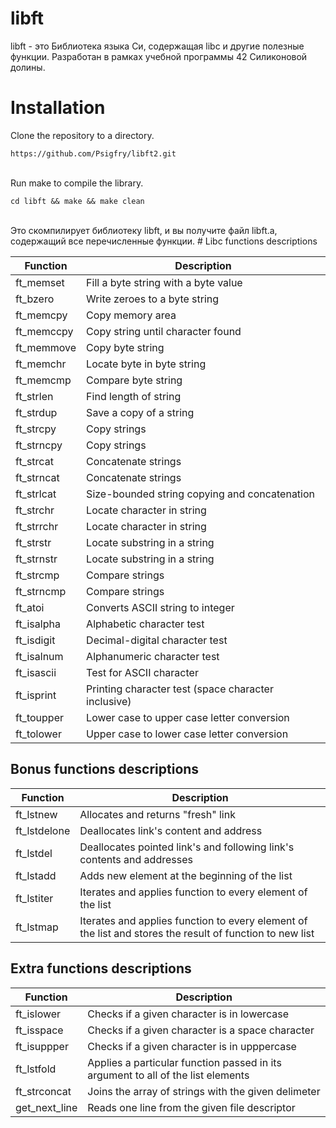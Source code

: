 # libft
libft - это Библиотека языка Си, содержащая libc и другие полезные функции. Разработан в рамках учебной программы 42 Силиконовой долины.

# Installation
Clone the repository to a directory.</br>
```
https://github.com/Psigfry/libft2.git
```
</br>
Run make to compile the library.</br>

```
cd libft && make && make clean
```
</br>
Это скомпилирует библиотеку libft, и вы получите файл libft.a, содержащий все перечисленные функции.
# Libc functions descriptions
</br>

| Function | Description |
| -------- | ----------- |
| ft_memset | Fill a byte string with a byte value |
| ft_bzero | Write zeroes to a byte string |
| ft_memcpy | Copy memory area |
| ft_memccpy | Copy string until character found |
| ft_memmove | Copy byte string |
| ft_memchr | Locate byte in byte string |
| ft_memcmp | Compare byte string |
| ft_strlen | Find length of string |
| ft_strdup | Save a copy of a string |
| ft_strcpy | Copy strings |
| ft_strncpy | Copy strings |
| ft_strcat | Concatenate strings |
| ft_strncat | Concatenate strings |
| ft_strlcat | Size-bounded string copying and concatenation |
| ft_strchr | Locate character in string |
| ft_strrchr | Locate character in string |
| ft_strstr | Locate substring in a string |
| ft_strnstr | Locate substring in a string |
| ft_strcmp | Compare strings |
| ft_strncmp | Compare strings |
| ft_atoi | Converts ASCII string to integer |
| ft_isalpha | Alphabetic character test |
| ft_isdigit | Decimal-digital character test |
| ft_isalnum | Alphanumeric character test |
| ft_isascii | Test for ASCII character |
| ft_isprint | Printing character test (space character inclusive) |
| ft_toupper | Lower case to upper case letter conversion |
| ft_tolower | Upper case to lower case letter conversion |

## Bonus functions descriptions

| Function | Description |
| -------- | ----------- |
| ft_lstnew | Allocates and returns "fresh" link |
| ft_lstdelone | Deallocates link's content and address |
| ft_lstdel | Deallocates pointed link's and following link's contents and addresses |
| ft_lstadd | Adds new element at the beginning of the list |
| ft_lstiter | Iterates and applies function to every element of the list |
| ft_lstmap | Iterates and applies function to every element of the list and stores the result of function to new list |

## Extra functions descriptions

| Function | Description |
| -------- | ----------- |
| ft_islower | Checks if a given character is in lowercase |
| ft_isspace | Checks if a given character is a space character |
| ft_isuppper | Checks if a given character is in upppercase |
| ft_lstfold | Applies a particular function passed in its argument to all of the list elements |
| ft_strconcat | Joins the array of strings with the given delimeter |
| get_next_line | Reads one line from the given file descriptor |

